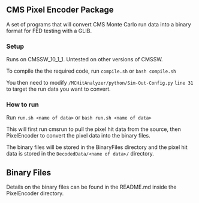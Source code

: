 ## CMS Pixel Encoder Package

A set of programs that will convert CMS Monte Carlo run data into a binary format for FED testing with a GLIB.

### Setup

Runs on CMSSW_10_1_1. Untested on other versions of CMSSW.

To compile the the required code, run ```compile.sh``` or ```bash compile.sh```

You then need to modify ```/MCHitAnalyzer/python/Sim-Out-Config.py``` ```line 31``` to target the run data you want to convert.

### How to run

Run ```run.sh <name of data>``` or ```bash run.sh <name of data>```

This will first run cmsrun to pull the pixel hit data from the source, then PixelEncoder to convert the pixel data into the binary files.

The binary files will be stored in the BinaryFiles directory and the pixel hit data is stored in the ```DecodedData/<name of data>/``` directory.

## Binary Files

Details on the binary files can be found in the README.md inside the PixelEncoder directory.
